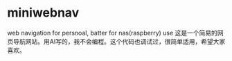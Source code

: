 # miniwebnav
web navigation for persnoal, batter for nas(raspberry) use
这是一个简易的网页导航网站。用AI写的，我不会编程。这个代码也调试过，很简单适用，希望大家喜欢。
